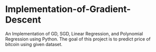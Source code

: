 # Implementation-of-Gradient-Descent
An Implementation of GD, SGD, Linear Regression, and Polynomial Regression using Python.
The goal of this project is to predict price of bitcoin using given dataset.
